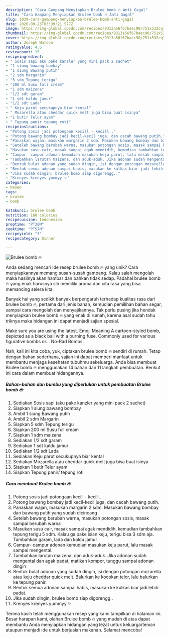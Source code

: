 ```yaml
---
description: "Cara Gampang Menyiapkan Brulee bomb 🔥 Anti Gagal"
title: "Cara Gampang Menyiapkan Brulee bomb 🔥 Anti Gagal"
slug: 1039-cara-gampang-menyiapkan-brulee-bomb-anti-gagal
date: 2020-09-23T03:39:21.577Z
image: https://img-global.cpcdn.com/recipes/9313a56f67baec90/751x532cq70/brulee-bomb-🔥-foto-resep-utama.jpg
thumbnail: https://img-global.cpcdn.com/recipes/9313a56f67baec90/751x532cq70/brulee-bomb-🔥-foto-resep-utama.jpg
cover: https://img-global.cpcdn.com/recipes/9313a56f67baec90/751x532cq70/brulee-bomb-🔥-foto-resep-utama.jpg
author: Joseph Watson
ratingvalue: 4.6
reviewcount: 15
recipeingredient:
- " Sosis sapi aku pake kanzler yang mini pack 2 sachet"
- "1 siung bawang bombay"
- "1 siung Bawang putih"
- "2 sdm Margarin"
- "5 sdm Tepung terigu"
- "200 ml Susu full cream"
- "1 sdm maizena"
- "1/2 sdt garam"
- "1 sdt kaldu jamur"
- "1/2 sdt Lada"
- " Keju parut secukupnya biar kental"
- " Mozarella atau cheddar quick melt juga bisa buat isinya"
- "1 butir Telur ayam"
- " Tepung panir tepung roti"
recipeinstructions:
- "Potong sosis jadi potongaan kecill - kecill.."
- "Potong bawang bombay jadi kecil-kecil juga, dan cacah bawang putih."
- "Panaskan wajan, masukan margarin 2 sdm. Masukan bawang bombay dan bawang putih yang sudah dicincang"
- "Setelah bawang berubah warna, masukan potongan sosis, masak sampai berubah warna"
- "Masukan susu cair, masak sampai agak mendidih, kemudian tambahkan tepung terigu 5 sdm. Kalau ga pake isian keju, terigu bisa 3 sdm aja. Tambahkan garam, lada dan kaldu jamur"
- "Campur- campur adonan kemudian masukan keju parut, lalu masak sampai mengental."
- "Tambahkan larutan maizena, dan aduk-aduk. Jika adonan sudah mengental dan agak padat, matikan kompor, tunggu sampai adonan dingin"
- "Bentuk bulat adonan yang sudah dingin, isi dengan potongan mozarella atau keju cheddar quick melt. Balurkan ke kocokan telor, lalu balurkan ke tepung panir."
- "Bentuk semua adonan sampai habis, masukan ke kulkas biar jadi lebih padat."
- "Jika sudah dingin, brulee bomb siap digorengg.."
- "Krenyes krenyes yummyy ✨"
categories:
- Resep
tags:
- brulee
- bomb

katakunci: brulee bomb 
nutrition: 168 calories
recipecuisine: Indonesian
preptime: "PT20M"
cooktime: "PT57M"
recipeyield: "3"
recipecategory: Dinner

---
```



![Brulee bomb 🔥](https://img-global.cpcdn.com/recipes/9313a56f67baec90/751x532cq70/brulee-bomb-🔥-foto-resep-utama.jpg)

Anda sedang mencari ide resep brulee bomb 🔥 yang unik? Cara menyiapkannya memang susah-susah gampang. Kalau salah mengolah maka hasilnya akan hambar dan bahkan tidak sedap. Padahal brulee bomb 🔥 yang enak harusnya sih memiliki aroma dan cita rasa yang bisa memancing selera kita.

Banyak hal yang sedikit banyak berpengaruh terhadap kualitas rasa dari brulee bomb 🔥, pertama dari jenis bahan, kemudian pemilihan bahan segar, sampai cara mengolah dan menyajikannya. Tak perlu pusing jika hendak menyiapkan brulee bomb 🔥 yang enak di rumah, karena asal sudah tahu triknya maka hidangan ini dapat menjadi sajian spesial.

Make sure you are using the latest. Emoji Meaning A cartoon-styled bomb, depicted as a black ball with a burning fuse. Commonly used for various figurative bombs or… No-Rad Bombs.


Nah, kali ini kita coba, yuk, ciptakan brulee bomb 🔥 sendiri di rumah. Tetap dengan bahan sederhana, sajian ini dapat memberi manfaat untuk membantu menjaga kesehatan tubuhmu sekeluarga. Anda bisa membuat Brulee bomb 🔥 menggunakan 14 bahan dan 11 langkah pembuatan. Berikut ini cara dalam membuat hidangannya.

<!--inarticleads1-->

##### Bahan-bahan dan bumbu yang diperlukan untuk pembuatan Brulee bomb 🔥:

1. Sediakan  Sosis sapi (aku pake kanzler yang mini pack 2 sachet)
1. Siapkan 1 siung bawang bombay
1. Ambil 1 siung Bawang putih
1. Ambil 2 sdm Margarin
1. Siapkan 5 sdm Tepung terigu
1. Siapkan 200 ml Susu full cream
1. Siapkan 1 sdm maizena
1. Sediakan 1/2 sdt garam
1. Sediakan 1 sdt kaldu jamur
1. Sediakan 1/2 sdt Lada
1. Sediakan  Keju parut secukupnya biar kental
1. Sediakan  Mozarella atau cheddar quick melt juga bisa buat isinya
1. Siapkan 1 butir Telur ayam
1. Siapkan  Tepung panir/ tepung roti




<!--inarticleads2-->

##### Cara membuat Brulee bomb 🔥:

1. Potong sosis jadi potongaan kecill - kecill..
1. Potong bawang bombay jadi kecil-kecil juga, dan cacah bawang putih.
1. Panaskan wajan, masukan margarin 2 sdm. Masukan bawang bombay dan bawang putih yang sudah dicincang
1. Setelah bawang berubah warna, masukan potongan sosis, masak sampai berubah warna
1. Masukan susu cair, masak sampai agak mendidih, kemudian tambahkan tepung terigu 5 sdm. Kalau ga pake isian keju, terigu bisa 3 sdm aja. Tambahkan garam, lada dan kaldu jamur
1. Campur- campur adonan kemudian masukan keju parut, lalu masak sampai mengental.
1. Tambahkan larutan maizena, dan aduk-aduk. Jika adonan sudah mengental dan agak padat, matikan kompor, tunggu sampai adonan dingin
1. Bentuk bulat adonan yang sudah dingin, isi dengan potongan mozarella atau keju cheddar quick melt. Balurkan ke kocokan telor, lalu balurkan ke tepung panir.
1. Bentuk semua adonan sampai habis, masukan ke kulkas biar jadi lebih padat.
1. Jika sudah dingin, brulee bomb siap digorengg..
1. Krenyes krenyes yummyy ✨




Terima kasih telah menggunakan resep yang kami tampilkan di halaman ini. Besar harapan kami, olahan Brulee bomb 🔥 yang mudah di atas dapat membantu Anda menyiapkan hidangan yang lezat untuk keluarga/teman ataupun menjadi ide untuk berjualan makanan. Selamat mencoba!
